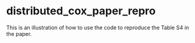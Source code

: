 # distributed_cox_paper_repro
This is an illustration of how to use the code to reproduce the Table S4 in the paper. 
